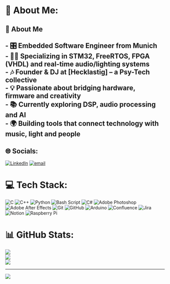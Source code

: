 # 💫 About Me:
## 👋 About Me<br><br>- 🎛️ Embedded Software Engineer from Munich<br>- 🧑‍💻 Specializing in STM32, FreeRTOS, FPGA (VHDL) and real-time audio/lighting systems  <br>- 🎶 Founder & DJ at [Hecklastig] – a Psy-Tech collective  <br>- 💡 Passionate about bridging **hardware, firmware and creativity**  <br>- 📚 Currently exploring DSP, audio processing and AI<br>- 🌍 Building tools that connect technology with music, light and people


## 🌐 Socials:
[![LinkedIn](https://img.shields.io/badge/LinkedIn-%230077B5.svg?logo=linkedin&logoColor=white)](https://linkedin.com/in/https://www.linkedin.com/in/nico-sesselmann/) [![email](https://img.shields.io/badge/Email-D14836?logo=gmail&logoColor=white)](mailto:nico.sesselmann@protonmail.com) 

# 💻 Tech Stack:
![C](https://img.shields.io/badge/c-%2300599C.svg?style=for-the-badge&logo=c&logoColor=white) ![C++](https://img.shields.io/badge/c++-%2300599C.svg?style=for-the-badge&logo=c%2B%2B&logoColor=white) ![Python](https://img.shields.io/badge/python-3670A0?style=for-the-badge&logo=python&logoColor=ffdd54) ![Bash Script](https://img.shields.io/badge/bash_script-%23121011.svg?style=for-the-badge&logo=gnu-bash&logoColor=white) ![C#](https://img.shields.io/badge/c%23-%23239120.svg?style=for-the-badge&logo=csharp&logoColor=white) ![Adobe Photoshop](https://img.shields.io/badge/adobe%20photoshop-%2331A8FF.svg?style=for-the-badge&logo=adobe%20photoshop&logoColor=white) ![Adobe After Effects](https://img.shields.io/badge/Adobe%20After%20Effects-9999FF.svg?style=for-the-badge&logo=Adobe%20After%20Effects&logoColor=white) ![Git](https://img.shields.io/badge/git-%23F05033.svg?style=for-the-badge&logo=git&logoColor=white) ![GitHub](https://img.shields.io/badge/github-%23121011.svg?style=for-the-badge&logo=github&logoColor=white) ![Arduino](https://img.shields.io/badge/-Arduino-00979D?style=for-the-badge&logo=Arduino&logoColor=white) ![Confluence](https://img.shields.io/badge/confluence-%23172BF4.svg?style=for-the-badge&logo=confluence&logoColor=white) ![Jira](https://img.shields.io/badge/jira-%230A0FFF.svg?style=for-the-badge&logo=jira&logoColor=white) ![Notion](https://img.shields.io/badge/Notion-%23000000.svg?style=for-the-badge&logo=notion&logoColor=white) ![Raspberry Pi](https://img.shields.io/badge/-Raspberry_Pi-C51A4A?style=for-the-badge&logo=Raspberry-Pi)
# 📊 GitHub Stats:
![](https://github-readme-stats.vercel.app/api?username=db7sn&theme=dark&hide_border=true&include_all_commits=false&count_private=false)<br/>
![](https://nirzak-streak-stats.vercel.app/?user=db7sn&theme=dark&hide_border=true)<br/>
![](https://github-readme-stats.vercel.app/api/top-langs/?username=db7sn&theme=dark&hide_border=true&include_all_commits=false&count_private=false&layout=compact)

---
[![](https://visitcount.itsvg.in/api?id=db7sn&icon=0&color=1)](https://visitcount.itsvg.in)
